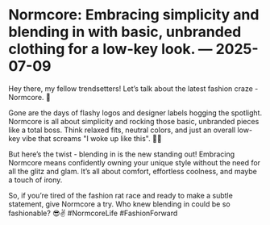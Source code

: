 # Normcore: Embracing simplicity and blending in with basic, unbranded clothing for a low-key look. — 2025-07-09

Hey there, my fellow trendsetters! Let’s talk about the latest fashion craze - Normcore. 🌟

Gone are the days of flashy logos and designer labels hogging the spotlight. Normcore is all about simplicity and rocking those basic, unbranded pieces like a total boss. Think relaxed fits, neutral colors, and just an overall low-key vibe that screams "I woke up like this". 💁‍♀️

But here’s the twist - blending in is the new standing out! Embracing Normcore means confidently owning your unique style without the need for all the glitz and glam. It’s all about comfort, effortless coolness, and maybe a touch of irony.

So, if you’re tired of the fashion rat race and ready to make a subtle statement, give Normcore a try. Who knew blending in could be so fashionable? 😎✌️ #NormcoreLife #FashionForward